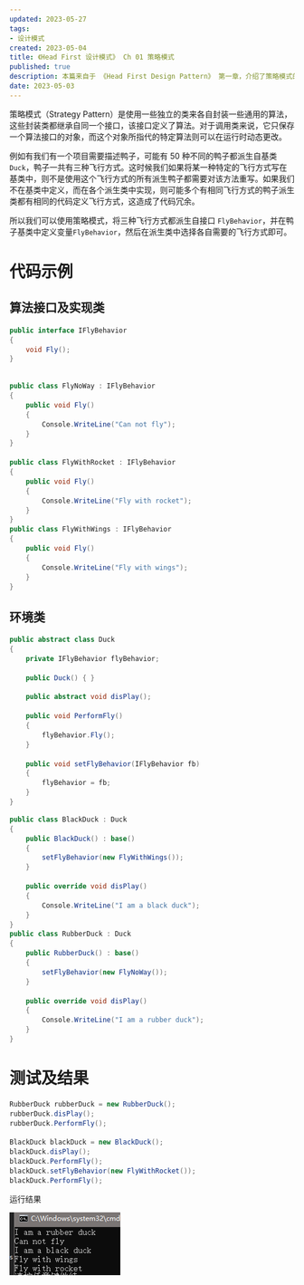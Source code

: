 ```yaml
---
updated: 2023-05-27
tags:
- 设计模式
created: 2023-05-04
title: 《Head First 设计模式》 Ch 01 策略模式
published: true
description: 本篇来自于 《Head First Design Pattern》 第一章，介绍了策略模式的定义及运用。
date: 2023-05-03
---
```


策略模式（Strategy Pattern）是使用一些独立的类来各自封装一些通用的算法，这些封装类都继承自同一个接口，该接口定义了算法。对于调用类来说，它只保存一个算法接口的对象，而这个对象所指代的特定算法则可以在运行时动态更改。

例如有我们有一个项目需要描述鸭子，可能有 50 种不同的鸭子都派生自基类 `Duck`，鸭子一共有三种飞行方式。这时候我们如果将某一种特定的飞行方式写在基类中，则不是使用这个飞行方式的所有派生鸭子都需要对该方法重写。如果我们不在基类中定义，而在各个派生类中实现，则可能多个有相同飞行方式的鸭子派生类都有相同的代码定义飞行方式，这造成了代码冗余。

所以我们可以使用策略模式，将三种飞行方式都派生自接口 `FlyBehavior`，并在鸭子基类中定义变量`FlyBehavior`，然后在派生类中选择各自需要的飞行方式即可。

# 代码示例

## 算法接口及实现类

```cs 飞行方法接口
public interface IFlyBehavior
{
    void Fly();
}
```

```cs 飞行方法实现

public class FlyNoWay : IFlyBehavior
{
    public void Fly()
    {
        Console.WriteLine("Can not fly");
    }
}

public class FlyWithRocket : IFlyBehavior
{
    public void Fly()
    {
        Console.WriteLine("Fly with rocket");
    }
}
public class FlyWithWings : IFlyBehavior
{
    public void Fly()
    {
        Console.WriteLine("Fly with wings");
    }
}
```

## 环境类

```cs 鸭子基类
public abstract class Duck
{
    private IFlyBehavior flyBehavior;

    public Duck() { }

    public abstract void disPlay();

    public void PerformFly()
    {
        flyBehavior.Fly();
    }

    public void setFlyBehavior(IFlyBehavior fb)
    {
        flyBehavior = fb;
    }
}
```

```cs 鸭子派生类
public class BlackDuck : Duck
{
    public BlackDuck() : base()
    {
        setFlyBehavior(new FlyWithWings());
    }

    public override void disPlay()
    {
        Console.WriteLine("I am a black duck");
    }
}
public class RubberDuck : Duck
{
    public RubberDuck() : base()
    {
        setFlyBehavior(new FlyNoWay());
    }

    public override void disPlay()
    {
        Console.WriteLine("I am a rubber duck");
    }
}
```

# 测试及结果

```cs 测试代码
RubberDuck rubberDuck = new RubberDuck();
rubberDuck.disPlay();
rubberDuck.PerformFly();

BlackDuck blackDuck = new BlackDuck();
blackDuck.disPlay();
blackDuck.PerformFly();
blackDuck.setFlyBehavior(new FlyWithRocket());
blackDuck.PerformFly();
```

运行结果

![策略模式运行结果](/Ch_01_the_Strategy_Pattern/2019-01-15-00-12-45.png)
